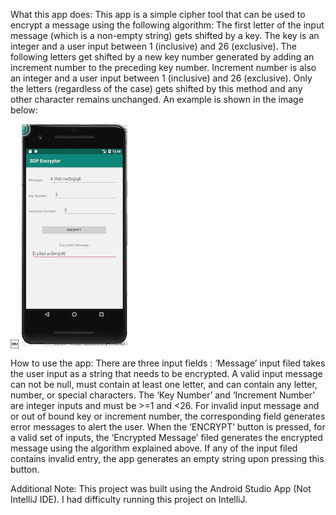 
What this app does:
This app is a simple cipher tool that can be used to encrypt a message using the following algorithm:
The first letter of the input message (which is a non-empty string) gets shifted by a key. The key is an integer and a user input between 1 (inclusive) and 26 (exclusive). The following letters get shifted by a new key number generated by adding an increment number to the preceding key number. Increment number is also an integer and a user input between 1 (inclusive) and 26 (exclusive). Only the letters (regardless of the case) gets shifted by this method and any other character remains unchanged. An example is shown in the image below:

￼
![App Screen](App_screen.png?style=centerme)


How to use the app:
There are three input fields : ‘Message’ input filed takes the user input as a string that needs to be encrypted. A valid input message can not be null, must contain at least one letter, and can contain any letter, number, or special characters. The ‘Key Number’ and ‘Increment Number’ are integer inputs and must be >=1 and <26. For invalid input message and or out of bound key or increment number, the corresponding field generates error messages to alert the user. When the ‘ENCRYPT’ button is pressed, for a valid set of inputs, the ‘Encrypted Message’ filed generates the encrypted message using the algorithm explained above. If any of the input filed contains invalid entry, the app generates an empty string upon pressing this button.

Additional Note: This project was built using the Android Studio App (Not IntelliJ IDE). I had difficulty running this project on IntelliJ.
